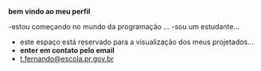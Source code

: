 **bem vindo ao meu perfil**

-estou começando no mundo da programação ...
-sou um estudante...
- este espaço está reservado para a visualização dos meus projetados...
- **enter em contato pelo email**
- 
  t.fernando@escola.pr.gov.br
  
